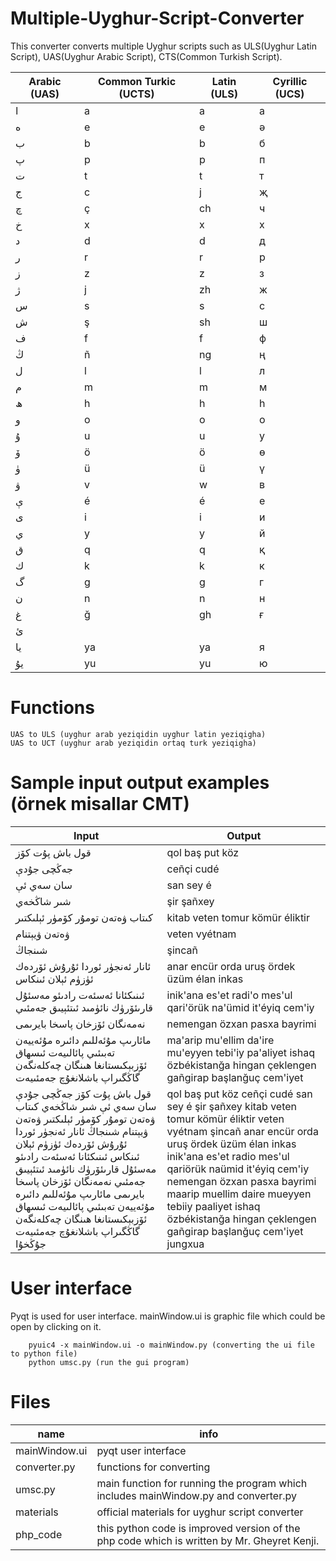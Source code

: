 # Multiple-Uyghur-Script-Converter
This converter converts multiple Uyghur scripts such as ULS(Uyghur Latin Script), UAS(Uyghur Arabic Script), CTS(Common Turkish Script).

| Arabic (UAS) | Common Turkic (UCTS) | Latin (ULS)| Cyrillic (UCS)|
| ------ | ------------- | ----- | -------- |
| ا      | a             | a     | а        |
| ە      | e             | e     | ә        |
| ب      | b             | b     | б        |
| پ      | p             | p     | п        |
| ت      | t             | t     | т        |
| ج      | c             | j     | җ        |
| چ      | ç             | ch    | ч        |
| خ      | x             | x     | х        |
| د      | d             | d     | д        |
| ر      | r             | r     | р        |
| ز      | z             | z     | з        |
| ژ      | j             | zh    | ж        |
| س      | s             | s     | с        |
| ش      | ş             | sh    | ш        |
| ف      | f             | f     | ф        |
| ڭ      | ñ             | ng    | ң        |
| ل      | l             | l     | л        |
| م      | m             | m     | м        |
| ھ      | h             | h     | һ        |
| و      | o             | o     | о        |
| ۇ      | u             | u     | у        |
| ۆ      | ö             | ö     | ө        |
| ۈ      | ü             | ü     | ү        |
| ۋ      | v             | w     | в        |
| ې      | é             | é     | е        |
| ى      | i             | i     | и        |
| ي      | y             | y     | й        |
| ق      | q             | q     | қ        |
| ك      | k             | k     | к        |
| گ      | g             | g     | г        |
| ن      | n             | n     | н        |
| غ      | ğ             | gh    | ғ        |
| ئ      |               |       |          |
| يا     | ya            | ya    | я        |
| يۇ     | yu            | yu    | ю        |

# Functions
	UAS to ULS (uyghur arab yeziqidin uyghur latin yeziqigha)
	UAS to UCT (uyghur arab yeziqidin ortaq turk yeziqigha)

# Sample input output examples (örnek misallar CMT)

Input	| 	Output
-------- | --------
قول باش پۇت كۆز | qol baş put köz
جەڭچى جۇدې		|	ceñçi cudé
سان سەي ئې | san sey é
شىر شاڭخەي | şir şañxey
كىتاب ۋەتەن تومۇر  كۆمۈر ئېلىكتىر | kitab veten tomur  kömür éliktir
ۋەتەن ۋيېتنام | veten vyétnam
شىنجاڭ | şincañ
ئانار ئەنجۈر ئوردا ئۇرۇش  ئۆردەك ئۈزۈم ئېلان ئىنكاس | anar encür orda uruş  ördek üzüm élan inkas
ئىنىكئانا ئەسئەت رادىئو مەسئۇل قارىئۆرۈك نائۈمىد  ئىتئېيىق جەمئىي | inik'ana es'et radi'o mes'ul qari'örük na'ümid  it'éyiq cem'iy
نەمەنگان ئۆزخان پاسخا بايرىمى |  nemengan özxan pasxa bayrimi
مائارىپ مۇئەللىم دائىرە مۇئەييەن تەبىئىي پائالىيەت ئىسھاق ئۆزبېكىستانغا ھىنگان چەكلەنگەن گاڭگىراپ باشلانغۇچ جەمئىيەت| ma'arip mu'ellim da'ire mu'eyyen tebi'iy pa'aliyet ishaq özbékistanğa hingan çeklengen gañgirap başlanğuç cem'iyet
قول باش پۇت كۆز جەڭچى جۇدې سان سەي ئې شىر شاڭخەي كىتاب ۋەتەن تومۇر  كۆمۈر ئېلىكتىر ۋەتەن ۋيېتنام شىنجاڭ ئانار ئەنجۈر ئوردا ئۇرۇش  ئۆردەك ئۈزۈم ئېلان ئىنكاس ئىنىكئانا ئەسئەت رادىئو مەسئۇل قارىئۆرۈك نائۈمىد  ئىتئېيىق جەمئىي نەمەنگان ئۆزخان پاسخا بايرىمى مائارىپ مۇئەللىم دائىرە مۇئەييەن تەبىئىي پائالىيەت ئىسھاق ئۆزبېكىستانغا ھىنگان چەكلەنگەن گاڭگىراپ باشلانغۇچ جەمئىيەت جۇڭخۇا| qol baş put köz ceñçi cudé san sey é şir şañxey kitab veten tomur  kömür éliktir veten vyétnam şincañ anar encür orda uruş  ördek üzüm élan inkas inik'ana es'et radio mes'ul qariörük naümid  it'éyiq cem'iy nemengan özxan pasxa bayrimi maarip muellim daire mueyyen tebiiy paaliyet ishaq özbékistanğa hingan çeklengen gañgirap başlanğuç cem'iyet jungxua

# User interface

Pyqt is used for user interface. mainWindow.ui is graphic file which could be open by clicking on it.

        pyuic4 -x mainWindow.ui -o mainWindow.py (converting the ui file to python file)
        python umsc.py (run the gui program)

# Files
name | info
-----|----
mainWindow.ui | pyqt user interface
converter.py | functions for converting
umsc.py | main function for running the program which includes mainWindow.py and converter.py
materials | official materials for uyghur script converter
php_code  | this python code is improved version of the php code which is written by Mr. Gheyret Kenji.

